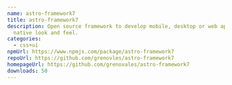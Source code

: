 ```yaml
---
name: astro-framework7
title: astro-framework7
description: Open source framework to develop mobile, desktop or web apps with
  native look and feel.
categories:
  - css+ui
npmUrl: https://www.npmjs.com/package/astro-framework7
repoUrl: https://github.com/grenovles/astro-framework7
homepageUrl: https://github.com/grenovales/astro-framework7
downloads: 50
---
```

